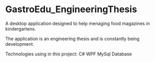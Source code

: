 # GastroEdu_EngineeringThesis

A desktop application designed to help menaging food magazines in kindergartens.

The application is an engineering thesis and is constantly being development.


Technologies using in this project:
C#
WPF
MySql Database
